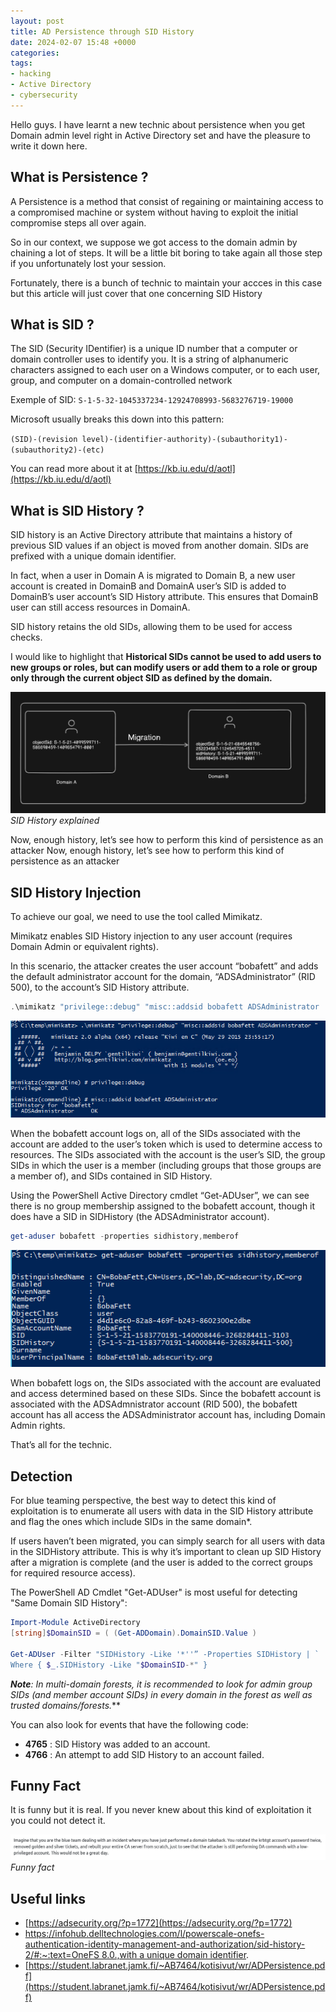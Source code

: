 ```yaml
---
layout: post
title: AD Persistence through SID History
date: 2024-02-07 15:48 +0000
categories:
tags:
- hacking
- Active Directory
- cybersecurity
---
```

Hello guys. I have learnt a new technic about persistence when you get Domain admin level right in Active Directory set and have the pleasure to write it down here.

## What is Persistence ?
A Persistence is a method that consist of regaining or maintaining access to a compromised machine or system without having to exploit the initial compromise steps all over again.

So in our context, we suppose we got access to the domain admin by chaining a lot of steps. It will be a little bit boring to take again all those step if you unfortunately lost your session.

Fortunately, there is a bunch of technic to maintain your accces in this case but this article will just cover that one concerning SID History
## What is SID ?

The SID (Security IDentifier) is a unique ID number that a computer or domain controller uses to identify you. It is a string of alphanumeric characters assigned to each user on a Windows computer, or to each user, group, and computer on a domain-controlled network

Exemple of SID:    `S-1-5-32-1045337234-12924708993-5683276719-19000`

Microsoft usually breaks this down into this pattern:

  `(SID)-(revision level)-(identifier-authority)-(subauthority1)-(subauthority2)-(etc)`

You can read more about it at [https://kb.iu.edu/d/aotl](https://kb.iu.edu/d/aotl)

## What is SID History ?

SID history is an Active Directory attribute that maintains a history of previous SID values if an object is moved from another domain. SIDs are prefixed with a unique domain identifier.

In fact, when a user in Domain A is migrated to Domain B, a new user account is created in DomainB and DomainA user’s SID is added to DomainB’s user account’s SID History attribute. This ensures that DomainB user can still access resources in DomainA.

SID history retains the old SIDs, allowing them to be used for access checks.

I would like to highlight that **Historical SIDs cannot be used to add users to new groups or roles, but can modify users or add them to a role or group only through the current object SID as defined by the domain.**

![SID History explained](/assets/img/AD-Persistence-SIDHistory/SIDHistory-explained!.jpg)
*SID History explained*

Now, enough history, let’s see how to perform this kind of persistence as an attacker
Now, enough history, let’s see how to perform this kind of persistence as an attacker

## SID History Injection

To achieve our goal, we need to use the tool called Mimikatz.

Mimikatz enables SID History injection to any user account (requires Domain Admin or equivalent rights).

In this scenario, the attacker creates the user account “bobafett” and adds the default administrator account for the domain, “ADSAdministrator” (RID 500), to the account’s SID History attribute.

```powershell
.\mimikatz "privilege::debug" "misc::addsid bobafett ADSAdministrator
```

![SIDHistory-injection.png](/assets/img/AD-Persistence-SIDHistory/SIDHistory-injection.png)

When the bobafett account logs on, all of the SIDs associated with the account are added to the user’s token which is used to determine access to resources. The SIDs associated with the account is the user’s SID, the group SIDs in which the user is a member (including groups that those groups are a member of), and SIDs contained in SID History.

Using the PowerShell Active Directory cmdlet “Get-ADUser”, we can see there is no group membership assigned to the bobafett account, though it does have a SID in SIDHistory (the ADSAdministrator account).

```powershell
get-aduser bobafett -properties sidhistory,memberof
```

![User-info.png](/assets/img/AD-Persistence-SIDHistory/User-info.png)

When bobafett logs on, the SIDs associated with the account are evaluated and access determined based on these SIDs. Since the bobafett account is associated with the ADSAdmnistrator account (RID 500), the bobafett account has all access the ADSAdministrator account has, including Domain Admin rights.

That’s all for the technic.

## Detection

For blue teaming perspective, the best way to detect this kind of exploitation is to enumerate all users with data in the SID History attribute and flag the ones which include SIDs in the same domain*.

If users haven’t been migrated, you can simply search for all users with data in the SIDHistory attribute. This is why it’s important to clean up SID History after a migration is complete (and the user is added to the correct groups for required resource access).

The PowerShell AD Cmdlet "Get-ADUser" is most useful for detecting "Same Domain SID History":

```powershell
Import-Module ActiveDirectory
[string]$DomainSID = ( (Get-ADDomain).DomainSID.Value )

Get-ADUser -Filter "SIDHistory -Like '*''” -Properties SIDHistory | `
Where { $_.SIDHistory -Like "$DomainSID-*" }
```

***Note**: In multi-domain forests, it is recommended to look for admin group SIDs (and member account SIDs) in every domain in the forest as well as trusted domains/forests.***

You can also look for events that have the following code:

- **4765** : SID History was added to an account.
- **4766** : An attempt to add SID History to an account failed.

## Funny Fact
It is funny but it is real. If you never knew about this kind of exploitation it you could not detect it.

![Joke-aboutSIDHistory.png](/assets/img/AD-Persistence-SIDHistory/Joke-about-detecting-SIDHistory.png)
*Funny fact*

## Useful links

- [https://adsecurity.org/?p=1772](https://adsecurity.org/?p=1772)
- [https://infohub.delltechnologies.com/l/powerscale-onefs-authentication-identity-management-and-authorization/sid-history-2/#:~:text=OneFS 8.0.,with a unique domain identifier](https://infohub.delltechnologies.com/l/powerscale-onefs-authentication-identity-management-and-authorization/sid-history-2/#:~:text=OneFS%208.0.,with%20a%20unique%20domain%20identifier).
- [https://student.labranet.jamk.fi/~AB7464/kotisivut/wr/ADPersistence.pdf](https://student.labranet.jamk.fi/~AB7464/kotisivut/wr/ADPersistence.pdf)
